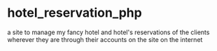 # hotel_reservation_php
a site to manage my fancy hotel and hotel's reservations of the clients wherever they are through their accounts on the site on the internet
